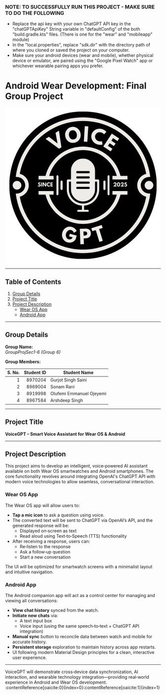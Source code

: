 ### NOTE: TO SUCCESSFULLY RUN THIS PROJECT - MAKE SURE TO DO THE FOLLOWING
- Replace the api key with your own ChatGPT API key in the "chatGPTApiKey" String variable in "defaultConfig" of the both "build.gradle.kts" files. (There is one for the "wear" and "mobileapp" module)
- In the "local.properties", replace "sdk.dir" with the directory path of where you cloned or saved the project on your computer.
- Make sure your android devices (wear and mobile), whether physical device or emulator, are paired using the "Google Pixel Watch" app or whichever wearable pairing apps you prefer.

# Android Wear Development: Final Group Project

![VoiceGPT Logo](./app-logo/VoiceGPT-logo.png)

---

## Table of Contents

1. [Group Details](#group-details)
2. [Project Title](#project-title)
3. [Project Description](#project-description)
    - [Wear OS App](#wear-os-app)
    - [Android App](#android-app)

---

## Group Details

**Group Name:**  
_GroupProjSec1-6 (Group 6)_

**Group Members:**

| S. No. | Student ID | Student Name                       |
|-------:|-----------:|------------------------------------|
|      1 |    8970204 | Gurjot Singh Saini                 |
|      2 |    8969004 | Sonam Rani                         |
|      3 |    8919998 | Olufemi Emmanuel Ojeyemi           |
|      4 |    8967584 | Arshdeep Singh                     |

---

## Project Title

**VoiceGPT – Smart Voice Assistant for Wear OS & Android**

---

## Project Description

This project aims to develop an intelligent, voice‑powered AI assistant available on both Wear OS smartwatches and Android smartphones. The core functionality revolves around integrating OpenAI's ChatGPT API with modern voice technologies to allow seamless, conversational interaction.

### Wear OS App

The Wear OS app will allow users to:

- **Tap a mic icon** to ask a question using voice.
- The converted text will be sent to ChatGPT via OpenAI’s API, and the generated response will be:
    - Displayed on‑screen as text
    - Read aloud using Text‑to‑Speech (TTS) functionality
- After receiving a response, users can:
    - Re‑listen to the response
    - Ask a follow‑up question
    - Start a new conversation

The UI will be optimized for smartwatch screens with a minimalist layout and intuitive navigation.

### Android App

The Android companion app will act as a control center for managing and viewing all conversations:

- **View chat history** synced from the watch.
- **Initiate new chats** via:
    - A text input box
    - Voice input (using the same speech‑to‑text + ChatGPT API integration)
- **Manual sync** button to reconcile data between watch and mobile for accurate history.
- **Persistent storage** exploration to maintain history across app restarts.
- UI following modern Material Design principles for a clean, interactive user experience.

---

VoiceGPT will demonstrate cross‑device data synchronization, AI interaction, and wearable technology integration—providing real‑world experience in Android and Wear OS development.  
:contentReference[oaicite:0]{index=0}&#8203;:contentReference[oaicite:1]{index=1}  
